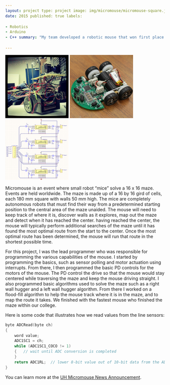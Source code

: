 ```yaml
---
layout: project type: project image: img/micromouse/micromouse-square.jpg title: "Micromouse"
date: 2015 published: true labels:

- Robotics
- Arduino
- C++ summary: "My team developed a robotic mouse that won first place in the 2015 UH Micromouse competition."

---
```


<div class="text-center p-4">
  <img width="200px" src="../img/micromouse/micromouse-robot.png" class="img-thumbnail" >
  <img width="200px" src="../img/micromouse/micromouse-robot-2.jpg" class="img-thumbnail" >
  <img width="200px" src="../img/micromouse/micromouse-circuit.png" class="img-thumbnail" >
</div>

Micromouse is an event where small robot “mice” solve a 16 x 16 maze. Events are held worldwide. The maze is made up of
a 16 by 16 gird of cells, each 180 mm square with walls 50 mm high. The mice are completely autonomous robots that must
find their way from a predetermined starting position to the central area of the maze unaided. The mouse will need to
keep track of where it is, discover walls as it explores, map out the maze and detect when it has reached the center.
having reached the center, the mouse will typically perform additional searches of the maze until it has found the most
optimal route from the start to the center. Once the most optimal route has been determined, the mouse will run that
route in the shortest possible time.

For this project, I was the lead programmer who was responsible for programming the various capabilities of the mouse. I
started by programming the basics, such as sensor polling and motor actuation using interrupts. From there, I then
programmed the basic PD controls for the motors of the mouse. The PD control the drive so that the mouse would stay
centered while traversing the maze and keep the mouse driving straight. I also programmed basic algorithms used to solve
the maze such as a right wall hugger and a left wall hugger algorithm. From there I worked on a flood-fill algorithm to
help the mouse track where it is in the maze, and to map the route it takes. We finished with the fastest mouse who
finished the maze within our college.

Here is some code that illustrates how we read values from the line sensors:

```cpp
byte ADCRead(byte ch)
{
    word value;
    ADC1SC1 = ch;
    while (ADC1SC1_COCO != 1)
    {   // wait until ADC conversion is completed   
    }
    return ADC1RL;  // lower 8-bit value out of 10-bit data from the ADC
}
```

You can learn more at the [UH Micromouse News Announcement](https://manoa.hawaii.edu/news/article.php?aId=2857).
